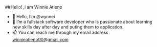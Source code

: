 ##Hello! ,I am Winnie Atieno
- 👋 Hello, I’m @wynnei
- 👀 I’m a fullstack software developer who is passionate about learning new skills day after day and puting them to application.
- 📫 You can reach me through my email address winnieatieno00@gmail.com 


